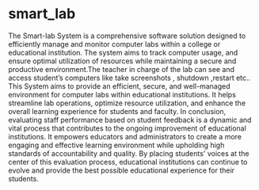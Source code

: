 # smart_lab

The Smart-lab System is a comprehensive software solution designed to efficiently manage and monitor computer labs within a college or educational institution. The system aims to track computer usage, and ensure optimal utilization of resources while maintaining a secure and productive environment.The teacher in charge of the lab can see and access student’s computers like take screenshots , shutdown ,restart etc.. This System aims to provide an efficient, secure, and well-managed environment for computer labs within educational institutions. It helps streamline lab operations, optimize resource utilization, and enhance the overall learning experience for students and faculty. In conclusion, evaluating staff performance based on 
student feedback is a dynamic and vital process that contributes to the ongoing 
improvement of educational institutions. It empowers educators and administrators to create a more engaging and effective learning environment while upholding high standards of accountability and quality. By placing students' voices at the center of this evaluation process, educational institutions can continue to evolve and provide the best possible 
educational experience for their students.

